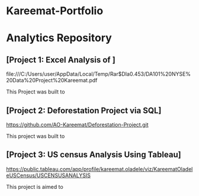 # Kareemat-Portfolio
# Analytics Repository

## [Project 1: Excel Analysis of  ] 
file:///C:/Users/user/AppData/Local/Temp/Rar$DIa0.453/DA101%20NYSE%20Data%20Project%20Kareemat.pdf
 
 This Project was built to 
 
 
## [Project 2: Deforestation Project via SQL]
https://github.com/AO-Kareemat/Deforestation-Project.git

This project was built to 

## [Project 3: US census Analysis Using Tableau] 
https://public.tableau.com/app/profile/kareemat.oladele/viz/KareematOladeleUSCensus/USCENSUSANALYSIS

This project is aimed to 
